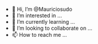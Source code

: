 - 👋 Hi, I’m @Mauriciosudo
- 👀 I’m interested in ...
- 🌱 I’m currently learning ...
- 💞️ I’m looking to collaborate on ...
- 📫 How to reach me ...

<!---
Mauriciosudo/Mauriciosudo is a ✨ special ✨ repository because its `README.md` (this file) appears on your GitHub profile.
You can click the Preview link to take a look at your changes.
--->
